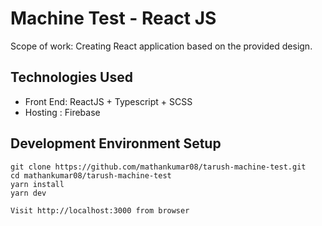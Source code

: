 # Machine Test - React JS

Scope of work: Creating React application based on the provided design.

## Technologies Used
* Front End: ReactJS + Typescript + SCSS 
* Hosting : Firebase

## Development Environment Setup
```
git clone https://github.com/mathankumar08/tarush-machine-test.git
cd mathankumar08/tarush-machine-test
yarn install
yarn dev

Visit http://localhost:3000 from browser
```